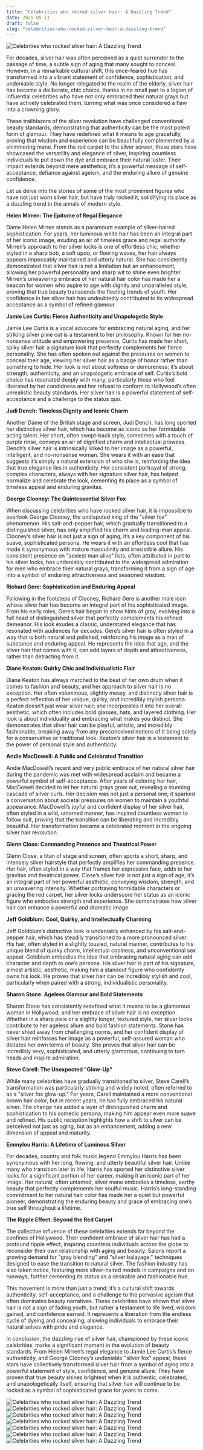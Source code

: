 ```yaml
---
title: "Celebrities who rocked silver hair: A Dazzling Trend"
date: 2025-05-11
draft: false
slug: "celebrities-who-rocked-silver-hair-a-dazzling-trend" 
---
```


![Celebrities who rocked silver hair: A Dazzling Trend](https://images.ctfassets.net/iyiurthvosft/44Dl3PkYUun40gQN5W5tLM/0dd8dd48e4055250f2468060f30c63b7/GettyImages-1426775605.jpg?w=1800u0026q=50u0026fm=jpgu0026fl=progressive "Celebrities who rocked silver hair: A Dazzling Trend")

For decades, silver hair was often perceived as a quiet surrender to the passage of time, a subtle sign of aging that many sought to conceal. However, in a remarkable cultural shift, this once-feared hue has transformed into a vibrant statement of confidence, sophistication, and undeniable style. No longer relegated to the realm of the elderly, silver hair has become a deliberate, chic choice, thanks in no small part to a legion of influential celebrities who have not only embraced their natural grays but have actively celebrated them, turning what was once considered a flaw into a crowning glory.

These trailblazers of the silver revolution have challenged conventional beauty standards, demonstrating that authenticity can be the most potent form of glamour. They have redefined what it means to age gracefully, proving that wisdom and experience can be beautifully complemented by a shimmering mane. From the red carpet to the silver screen, these stars have showcased the versatility and elegance of silver, inspiring countless individuals to put down the dye and embrace their natural luster. Their impact extends beyond mere aesthetics; it’s a powerful message of self-acceptance, defiance against ageism, and the enduring allure of genuine confidence.

Let us delve into the stories of some of the most prominent figures who have not just worn silver hair, but have truly rocked it, solidifying its place as a dazzling trend in the annals of modern style.

**Helen Mirren: The Epitome of Regal Elegance**

Dame Helen Mirren stands as a paramount example of silver-haired sophistication. For years, her luminous white hair has been an integral part of her iconic image, exuding an air of timeless grace and regal authority. Mirren’s approach to her silver locks is one of effortless chic; whether styled in a sharp bob, a soft updo, or flowing waves, her hair always appears impeccably maintained and utterly natural. She has consistently demonstrated that silver hair is not a limitation but an enhancement, allowing her powerful personality and sharp wit to shine even brighter. Mirren’s unwavering embrace of her natural hair color has made her a beacon for women who aspire to age with dignity and unparalleled style, proving that true beauty transcends the fleeting trends of youth. Her confidence in her silver hair has undoubtedly contributed to its widespread acceptance as a symbol of refined glamour.

**Jamie Lee Curtis: Fierce Authenticity and Unapologetic Style**

Jamie Lee Curtis is a vocal advocate for embracing natural aging, and her striking silver pixie cut is a testament to her philosophy. Known for her no-nonsense attitude and empowering presence, Curtis has made her short, spiky silver hair a signature look that perfectly complements her fierce personality. She has often spoken out against the pressures on women to conceal their age, viewing her silver hair as a badge of honor rather than something to hide. Her look is not about softness or demureness; it’s about strength, authenticity, and an unapologetic embrace of self. Curtis’s bold choice has resonated deeply with many, particularly those who feel liberated by her candidness and her refusal to conform to Hollywood’s often unrealistic beauty standards. Her silver hair is a powerful statement of self-acceptance and a challenge to the status quo.

**Judi Dench: Timeless Dignity and Iconic Charm**

Another Dame of the British stage and screen, Judi Dench, has long sported her distinctive silver hair, which has become as iconic as her formidable acting talent. Her short, often swept-back style, sometimes with a touch of purple rinse, conveys an air of dignified charm and intellectual prowess. Dench’s silver hair is intrinsically linked to her image as a powerful, intelligent, and no-nonsense woman. She wears it with an ease that suggests it’s simply a natural extension of who she is, reinforcing the idea that true elegance lies in authenticity. Her consistent portrayal of strong, complex characters, always with her signature silver hair, has helped normalize and celebrate the look, cementing its place as a symbol of timeless appeal and enduring gravitas.

**George Clooney: The Quintessential Silver Fox**

When discussing celebrities who have rocked silver hair, it is impossible to overlook George Clooney, the undisputed king of the "silver fox" phenomenon. His salt-and-pepper hair, which gradually transitioned to a distinguished silver, has only amplified his charm and leading-man appeal. Clooney’s silver hair is not just a sign of aging; it’s a key component of his suave, sophisticated persona. He wears it with an effortless cool that has made it synonymous with mature masculinity and irresistible allure. His consistent presence on "sexiest man alive" lists, often attributed in part to his silver locks, has undeniably contributed to the widespread admiration for men who embrace their natural grays, transforming it from a sign of age into a symbol of enduring attractiveness and seasoned wisdom.

**Richard Gere: Sophistication and Enduring Appeal**

Following in the footsteps of Clooney, Richard Gere is another male icon whose silver hair has become an integral part of his sophisticated image. From his early roles, Gere’s hair began to show hints of gray, evolving into a full head of distinguished silver that perfectly complements his refined demeanor. His look exudes a classic, understated elegance that has resonated with audiences for decades. Gere’s silver hair is often styled in a way that is both natural and polished, reinforcing his image as a man of substance and enduring appeal. He represents the idea that age, and the silver hair that comes with it, can add layers of depth and attractiveness, rather than detracting from it.

**Diane Keaton: Quirky Chic and Individualistic Flair**

Diane Keaton has always marched to the beat of her own drum when it comes to fashion and beauty, and her approach to silver hair is no exception. Her often voluminous, slightly messy, and distinctly silver hair is a perfect reflection of her unique, quirky, and incredibly stylish persona. Keaton doesn’t just wear silver hair; she incorporates it into her overall aesthetic, which often includes bold glasses, hats, and layered clothing. Her look is about individuality and embracing what makes you distinct. She demonstrates that silver hair can be playful, artistic, and incredibly fashionable, breaking away from any preconceived notions of it being solely for a conservative or traditional look. Keaton’s silver hair is a testament to the power of personal style and authenticity.

**Andie MacDowell: A Public and Celebrated Transition**

Andie MacDowell’s recent and very public embrace of her natural silver hair during the pandemic was met with widespread acclaim and became a powerful symbol of self-acceptance. After years of coloring her hair, MacDowell decided to let her natural grays grow out, revealing a stunning cascade of silver curls. Her decision was not just a personal one; it sparked a conversation about societal pressures on women to maintain a youthful appearance. MacDowell’s joyful and confident display of her silver hair, often styled in a wild, untamed manner, has inspired countless women to follow suit, proving that the transition can be liberating and incredibly beautiful. Her transformation became a celebrated moment in the ongoing silver hair revolution.

**Glenn Close: Commanding Presence and Theatrical Power**

Glenn Close, a titan of stage and screen, often sports a short, sharp, and intensely silver hairstyle that perfectly amplifies her commanding presence. Her hair, often styled in a way that frames her expressive face, adds to her gravitas and theatrical power. Close’s silver hair is not just a sign of age; it’s an integral part of her powerful aesthetic, conveying wisdom, strength, and an unwavering intensity. Whether portraying formidable characters or gracing the red carpet, her silver locks underscore her status as an iconic figure who embodies strength and experience. She demonstrates how silver hair can enhance a powerful and dramatic image.

**Jeff Goldblum: Cool, Quirky, and Intellectually Charming**

Jeff Goldblum’s distinctive look is undeniably enhanced by his salt-and-pepper hair, which has steadily transitioned to a more pronounced silver. His hair, often styled in a slightly tousled, natural manner, contributes to his unique blend of quirky charm, intellectual coolness, and unconventional sex appeal. Goldblum embodies the idea that embracing natural aging can add character and depth to one’s persona. His silver hair is part of his signature, almost artistic, aesthetic, making him a standout figure who confidently owns his look. He proves that silver hair can be incredibly stylish and cool, particularly when paired with a strong, individualistic personality.

**Sharon Stone: Ageless Glamour and Bold Statements**

Sharon Stone has consistently redefined what it means to be a glamorous woman in Hollywood, and her embrace of silver hair is no exception. Whether in a sharp pixie or a slightly longer, textured style, her silver locks contribute to her ageless allure and bold fashion statements. Stone has never shied away from challenging norms, and her confident display of silver hair reinforces her image as a powerful, self-assured woman who dictates her own terms of beauty. She proves that silver hair can be incredibly sexy, sophisticated, and utterly glamorous, continuing to turn heads and inspire admiration.

**Steve Carell: The Unexpected "Glow-Up"**

While many celebrities have gradually transitioned to silver, Steve Carell’s transformation was particularly striking and widely noted, often referred to as a "silver fox glow-up." For years, Carell maintained a more conventional brown hair color, but in recent years, he has fully embraced his natural silver. The change has added a layer of distinguished charm and sophistication to his comedic persona, making him appear even more suave and refined. His public reception highlights how a shift to silver can be perceived not just as aging, but as an enhancement, adding a new dimension of appeal and maturity.

**Emmylou Harris: A Lifetime of Luminous Silver**

For decades, country and folk music legend Emmylou Harris has been synonymous with her long, flowing, and utterly beautiful silver hair. Unlike many who transition later in life, Harris has sported her distinctive silver locks for a significant portion of her career, making it an iconic part of her image. Her natural, often untamed, silver mane embodies a timeless, earthy beauty that perfectly complements her soulful music. Harris’s long-standing commitment to her natural hair color has made her a quiet but powerful pioneer, demonstrating the enduring beauty and grace of embracing one’s true self throughout a lifetime.

**The Ripple Effect: Beyond the Red Carpet**

The collective influence of these celebrities extends far beyond the confines of Hollywood. Their confident embrace of silver hair has had a profound ripple effect, inspiring countless individuals across the globe to reconsider their own relationship with aging and beauty. Salons report a growing demand for "gray blending" and "silver balayage," techniques designed to ease the transition to natural silver. The fashion industry has also taken notice, featuring more silver-haired models in campaigns and on runways, further cementing its status as a desirable and fashionable hue.

This movement is more than just a trend; it’s a cultural shift towards authenticity, self-acceptance, and a challenge to the pervasive ageism that often dominates beauty narratives. These celebrities have shown that silver hair is not a sign of fading youth, but rather a testament to life lived, wisdom gained, and confidence earned. It represents a liberation from the endless cycle of dyeing and concealing, allowing individuals to embrace their natural selves with pride and elegance.

In conclusion, the dazzling rise of silver hair, championed by these iconic celebrities, marks a significant moment in the evolution of beauty standards. From Helen Mirren’s regal elegance to Jamie Lee Curtis’s fierce authenticity, and George Clooney’s undeniable "silver fox" appeal, these stars have collectively transformed silver hair from a symbol of aging into a powerful statement of style, confidence, and genuine allure. They have proven that true beauty shines brightest when it is authentic, celebrated, and unapologetically itself, ensuring that silver hair will continue to be rocked as a symbol of sophisticated grace for years to come.

![Celebrities who rocked silver hair: A Dazzling Trend](https://wl-brightside.cf.tsp.li/resize/1200x630/jpg/36c/a4e/53050c53e98ac57326736c6d76.jpg "Celebrities who rocked silver hair: A Dazzling Trend") ![Celebrities who rocked silver hair: A Dazzling Trend](http://media-cache-ec0.pinimg.com/736x/a3/dc/6b/a3dc6b648961206f82d019a5049cf90f.jpg "Celebrities who rocked silver hair: A Dazzling Trend") ![Celebrities who rocked silver hair: A Dazzling Trend](https://wl-brightside.cf.tsp.li/resize/728x/jpg/0a8/39e/4bc2535997a51927c588f9d6ef.jpg "Celebrities who rocked silver hair: A Dazzling Trend") ![Celebrities who rocked silver hair: A Dazzling Trend](https://media-manager.starsinsider.com/gallery/1080/na_5c35e01dc3f79.jpg "Celebrities who rocked silver hair: A Dazzling Trend") ![Celebrities who rocked silver hair: A Dazzling Trend](https://media-manager.starsinsider.com/gallery/1080/na_5b6423d43515b.jpg "Celebrities who rocked silver hair: A Dazzling Trend") ![Celebrities who rocked silver hair: A Dazzling Trend](https://i.insider.com/5c926408dd0861045078b415?width=700 "Celebrities who rocked silver hair: A Dazzling Trend") ![Celebrities who rocked silver hair: A Dazzling Trend](https://i.pinimg.com/originals/63/15/93/6315932a875ae8996458525c41f41ff9.jpg "Celebrities who rocked silver hair: A Dazzling Trend")